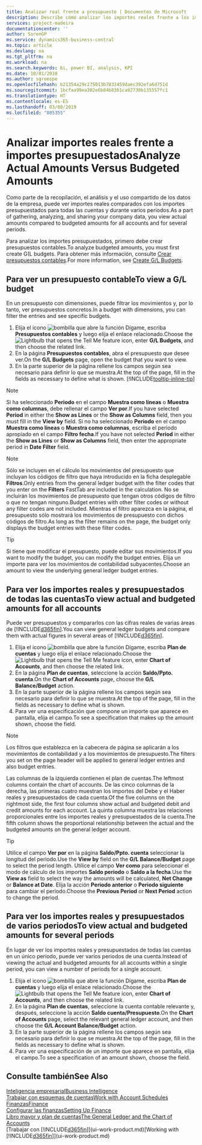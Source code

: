 ```yaml
---
title: Analizar real frente a presupuesto | Documentos de Microsoft
description: Describe cómo analizar los importes reales frente a los importes presupuestados.
services: project-madeira
documentationcenter: ''
author: SorenGP
ms.service: dynamics365-business-central
ms.topic: article
ms.devlang: na
ms.tgt_pltfrm: na
ms.workload: na
ms.search.keywords: bi, power BI, analysis, KPI
ms.date: 10/01/2018
ms.author: sgroespe
ms.openlocfilehash: b21354a29c275013b7832459daec392efa6d751d
ms.sourcegitcommit: 1bcfaa99ea302e6b84b8361ca02730b135557fc1
ms.translationtype: HT
ms.contentlocale: es-ES
ms.lasthandoff: 03/08/2019
ms.locfileid: "805355"
---
```

# <a name="analyze-actual-amounts-versus-budgeted-amounts"></a><span data-ttu-id="333df-103">Analizar importes reales frente a importes presupuestados</span><span class="sxs-lookup"><span data-stu-id="333df-103">Analyze Actual Amounts Versus Budgeted Amounts</span></span>
<span data-ttu-id="333df-104">Como parte de la recopilación, el análisis y el uso compartido de los datos de la empresa, puede ver importes reales comparados con los importes presupuestados para todas las cuentas y durante varios periodos.</span><span class="sxs-lookup"><span data-stu-id="333df-104">As a part of gathering, analyzing, and sharing your company data, you view actual amounts compared to budgeted amounts for all accounts and for several periods.</span></span>

<span data-ttu-id="333df-105">Para analizar los importes presupuestados, primero debe crear presupuestos contables.</span><span class="sxs-lookup"><span data-stu-id="333df-105">To analyze budgeted amounts, you must first create G(L budgets.</span></span> <span data-ttu-id="333df-106">Para obtener más información, consulte [Crear presupuestos contables](finance-how-create-budgets.md).</span><span class="sxs-lookup"><span data-stu-id="333df-106">For more information, see [Create G/L Budgets](finance-how-create-budgets.md).</span></span>

## <a name="to-view-a-gl-budget"></a><span data-ttu-id="333df-107">Para ver un presupuesto contable</span><span class="sxs-lookup"><span data-stu-id="333df-107">To view a G/L budget</span></span>
<span data-ttu-id="333df-108">En un presupuesto con dimensiones, puede filtrar los movimientos y, por lo tanto, ver presupuestos concretos.</span><span class="sxs-lookup"><span data-stu-id="333df-108">In a budget with dimensions, you can filter the entries and see specific budgets.</span></span>

1. <span data-ttu-id="333df-109">Elija el icono ![bombilla que abre la función Dígame](media/ui-search/search_small.png "Dígame que desea hacer"), escriba **Presupuestos contables** y luego elija el enlace relacionado.</span><span class="sxs-lookup"><span data-stu-id="333df-109">Choose the ![Lightbulb that opens the Tell Me feature](media/ui-search/search_small.png "Tell me what you want to do") icon, enter **G/L Budgets**, and then choose the related link.</span></span>
2. <span data-ttu-id="333df-110">En la página **Presupuestos contables**, abra el presupuesto que desee ver.</span><span class="sxs-lookup"><span data-stu-id="333df-110">On the **G/L Budgets** page, open the budget that you want to view.</span></span>  
3. <span data-ttu-id="333df-111">En la parte superior de la página rellene los campos según sea necesario para definir lo que se muestra.</span><span class="sxs-lookup"><span data-stu-id="333df-111">At the top of the page, fill in the fields as necessary to define what is shown.</span></span> [!INCLUDE[tooltip-inline-tip](includes/tooltip-inline-tip_md.md)]

> [!NOTE]  
>   <span data-ttu-id="333df-112">Si ha seleccionado **Periodo** en el campo **Muestra como líneas** o **Muestra como columnas**, debe rellenar el campo **Ver por**.</span><span class="sxs-lookup"><span data-stu-id="333df-112">If you have selected **Period** in either the **Show as Lines** or the **Show as Columns** field, then you must fill in the **View by** field.</span></span> <span data-ttu-id="333df-113">Si no ha seleccionado **Periodo** en el campo **Muestra como líneas** o **Muestra como columnas**, escriba el periodo apropiado en el campo **Filtro fecha**.</span><span class="sxs-lookup"><span data-stu-id="333df-113">If you have not selected **Period** in either the **Show as Lines** or **Show as Columns** field, then enter the appropriate period in **Date Filter** field.</span></span>  

> [!NOTE]  
>   <span data-ttu-id="333df-114">Sólo se incluyen en el cálculo los movimientos del presupuesto que incluyan los códigos de filtro que haya introducido en la ficha desplegable **Filtros**.</span><span class="sxs-lookup"><span data-stu-id="333df-114">Only entries from the general ledger budget with the filter codes that you enter on the **Filters** FastTab are included in the calculation.</span></span> <span data-ttu-id="333df-115">No se incluirán los movimientos de presupuesto que tengan otros códigos de filtro o que no tengan ninguno.</span><span class="sxs-lookup"><span data-stu-id="333df-115">Budget entries with other filter codes or without any filter codes are not included.</span></span> <span data-ttu-id="333df-116">Mientras el filtro aparezca en la página, el presupuesto sólo mostrará los movimientos de presupuesto con dichos códigos de filtro.</span><span class="sxs-lookup"><span data-stu-id="333df-116">As long as the filter remains on the page, the budget only displays the budget entries with these filter codes.</span></span>  

> [!TIP]  
>   <span data-ttu-id="333df-117">Si tiene que modificar el presupuesto, puede editar sus movimientos.</span><span class="sxs-lookup"><span data-stu-id="333df-117">If you want to modify the budget, you can modify the budget entries.</span></span> <span data-ttu-id="333df-118">Elija un importe para ver los movimientos de contabilidad subyacentes.</span><span class="sxs-lookup"><span data-stu-id="333df-118">Choose an amount to view the underlying general ledger budget entries.</span></span>

## <a name="to-view-actual-and-budgeted-amounts-for-all-accounts"></a><span data-ttu-id="333df-119">Para ver los importes reales y presupuestados de todas las cuentas</span><span class="sxs-lookup"><span data-stu-id="333df-119">To view actual and budgeted amounts for all accounts</span></span>  
<span data-ttu-id="333df-120">Puede ver presupuestos y compararlos con las cifras reales de varias áreas de [!INCLUDE[d365fin](includes/d365fin_md.md)].</span><span class="sxs-lookup"><span data-stu-id="333df-120">You can view general ledger budgets and compare them with actual figures in several areas of [!INCLUDE[d365fin](includes/d365fin_md.md)].</span></span>

1. <span data-ttu-id="333df-121">Elija el icono ![bombilla que abre la función Dígame](media/ui-search/search_small.png "Dígame que desea hacer"), escriba **Plan de cuentas** y luego elija el enlace relacionado.</span><span class="sxs-lookup"><span data-stu-id="333df-121">Choose the ![Lightbulb that opens the Tell Me feature](media/ui-search/search_small.png "Tell me what you want to do") icon, enter **Chart of Accounts**, and then choose the related link.</span></span>  
2. <span data-ttu-id="333df-122">En la página **Plan de cuentas**, seleccione la acción **Saldo/Ppto. cuenta**.</span><span class="sxs-lookup"><span data-stu-id="333df-122">On the **Chart of Accounts** page, choose the **G/L Balance/Budget** action.</span></span>
3. <span data-ttu-id="333df-123">En la parte superior de la página rellene los campos según sea necesario para definir lo que se muestra.</span><span class="sxs-lookup"><span data-stu-id="333df-123">At the top of the page, fill in the fields as necessary to define what is shown.</span></span>  
4. <span data-ttu-id="333df-124">Para ver una especificación que compone un importe que aparece en pantalla, elija el campo.</span><span class="sxs-lookup"><span data-stu-id="333df-124">To see a specification that makes up the amount shown, choose the field.</span></span>  

> [!NOTE]  
>   <span data-ttu-id="333df-125">Los filtros que establezca en la cabecera de página se aplicarán a los movimientos de contabilidad y a los movimientos de presupuesto.</span><span class="sxs-lookup"><span data-stu-id="333df-125">The filters you set on the page header will be applied to general ledger entries and also budget entries.</span></span>

<span data-ttu-id="333df-126">Las columnas de la izquierda contienen el plan de cuentas.</span><span class="sxs-lookup"><span data-stu-id="333df-126">The leftmost columns contain the chart of accounts.</span></span> <span data-ttu-id="333df-127">De las cinco columnas de la derecha, las primeras cuatro muestran los importes del Debe y el Haber reales y presupuestados de cada cuenta.</span><span class="sxs-lookup"><span data-stu-id="333df-127">Of the five columns on the rightmost side, the first four columns show actual and budgeted debit and credit amounts for each account.</span></span> <span data-ttu-id="333df-128">La quinta columna muestra las relaciones proporcionales entre los importes reales y presupuestados de la cuenta.</span><span class="sxs-lookup"><span data-stu-id="333df-128">The fifth column shows the proportional relationship between the actual and the budgeted amounts on the general ledger account.</span></span>  

> [!TIP]  
>   <span data-ttu-id="333df-129">Utilice el campo **Ver por** en la página **Saldo/Ppto. cuenta** seleccionar la longitud del periodo.</span><span class="sxs-lookup"><span data-stu-id="333df-129">Use the **View by** field on the **G/L Balance/Budget** page to select the period length.</span></span> <span data-ttu-id="333df-130">Utilice el campo **Ver como** para seleccionar el modo de cálculo de los importes **Saldo periodo** o **Saldo a la fecha**.</span><span class="sxs-lookup"><span data-stu-id="333df-130">Use the **View as** field to select the way the amounts will be calculated, **Net Change** or **Balance at Date**.</span></span> <span data-ttu-id="333df-131">Elija la acción **Periodo anterior** o **Periodo siguiente** para cambiar el periodo.</span><span class="sxs-lookup"><span data-stu-id="333df-131">Choose the **Previous Period** or **Next Period** action to change the period.</span></span>  

## <a name="to-view-actual-and-budgeted-amounts-for-several-periods"></a><span data-ttu-id="333df-132">Para ver los importes reales y presupuestados de varios periodos</span><span class="sxs-lookup"><span data-stu-id="333df-132">To view actual and budgeted amounts for several periods</span></span>  
<span data-ttu-id="333df-133">En lugar de ver los importes reales y presupuestados de todas las cuentas en un único periodo, puede ver varios periodos de una cuenta.</span><span class="sxs-lookup"><span data-stu-id="333df-133">Instead of viewing the actual and budgeted amounts for all accounts within a single period, you can view a number of periods for a single account.</span></span>  

1. <span data-ttu-id="333df-134">Elija el icono ![bombilla que abre la función Dígame](media/ui-search/search_small.png "Dígame que desea hacer"), escriba **Plan de cuentas** y luego elija el enlace relacionado.</span><span class="sxs-lookup"><span data-stu-id="333df-134">Choose the ![Lightbulb that opens the Tell Me feature](media/ui-search/search_small.png "Tell me what you want to do") icon, enter **Chart of Accounts**, and then choose the related link.</span></span>  
2. <span data-ttu-id="333df-135">En la página **Plan de cuentas**, seleccione la cuenta contable relevante y, después, seleccione la acción **Saldo cuenta/Presupuesto**.</span><span class="sxs-lookup"><span data-stu-id="333df-135">On the **Chart of Accounts** page, select the relevant general ledger account, and then choose the **G/L Account Balance/Budget** action.</span></span>  
3. <span data-ttu-id="333df-136">En la parte superior de la página rellene los campos según sea necesario para definir lo que se muestra.</span><span class="sxs-lookup"><span data-stu-id="333df-136">At the top of the page, fill in the fields as necessary to define what is shown.</span></span>   
4. <span data-ttu-id="333df-137">Para ver una especificación de un importe que aparece en pantalla, elija el campo.</span><span class="sxs-lookup"><span data-stu-id="333df-137">To see a specification of an amount shown, choose the field.</span></span>  

## <a name="see-also"></a><span data-ttu-id="333df-138">Consulte también</span><span class="sxs-lookup"><span data-stu-id="333df-138">See Also</span></span>
[<span data-ttu-id="333df-139">Inteligencia empresarial</span><span class="sxs-lookup"><span data-stu-id="333df-139">Business Intelligence</span></span>](bi.md)  
[<span data-ttu-id="333df-140">Trabajar con esquemas de cuentas</span><span class="sxs-lookup"><span data-stu-id="333df-140">Work with Account Schedules</span></span>](bi-how-work-account-schedule.md)  
[<span data-ttu-id="333df-141">Finanzas</span><span class="sxs-lookup"><span data-stu-id="333df-141">Finance</span></span>](finance.md)  
[<span data-ttu-id="333df-142">Configurar las finanzas</span><span class="sxs-lookup"><span data-stu-id="333df-142">Setting Up Finance</span></span>](finance-setup-finance.md)  
[<span data-ttu-id="333df-143">Libro mayor y plan de cuentas</span><span class="sxs-lookup"><span data-stu-id="333df-143">The General Ledger and the Chart of Accounts</span></span>](finance-general-ledger.md)  
<span data-ttu-id="333df-144">[Trabajar con [!INCLUDE[d365fin](includes/d365fin_md.md)]](ui-work-product.md)</span><span class="sxs-lookup"><span data-stu-id="333df-144">[Working with [!INCLUDE[d365fin](includes/d365fin_md.md)]](ui-work-product.md)</span></span>  

